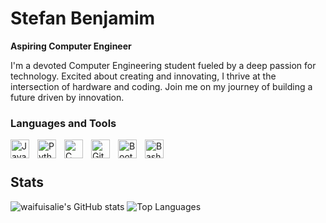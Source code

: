 # Stefan Benjamim 

**Aspiring Computer Engineer**

I'm a devoted Computer Engineering student fueled by a deep passion for technology. Excited about creating and innovating, I thrive at the intersection of hardware and coding. Join me on my journey of building a future driven by innovation.

### Languages and Tools

<img align="left" alt="Java" width="30px" style="padding-right:10px" src="https://cdn.jsdelivr.net/gh/devicons/devicon/icons/java/java-original.svg" />
<img align="left" alt="Python" width="30px" style="padding-right:10px" src="https://cdn.jsdelivr.net/gh/devicons/devicon/icons/python/python-original.svg" />
<img align="left" alt="C" width="30px" style="padding-right:10px" src="https://cdn.jsdelivr.net/gh/devicons/devicon/icons/c/c-original.svg" />
<img align="left" alt="Git" width="30px" style="padding-right:10px" src="https://cdn.jsdelivr.net/gh/devicons/devicon/icons/git/git-original.svg" />
<img align="left" alt="Bootstrap" width="30px" style="padding-right:10px" src="https://cdn.jsdelivr.net/gh/devicons/devicon/icons/bootstrap/bootstrap-original.svg" />
<img align="left" alt="Bash" width="30px" style="padding-right:10px" src="https://cdn.jsdelivr.net/gh/devicons/devicon/icons/bash/bash-original.svg" />

<br />

#

## Stats

![waifuisalie's GitHub stats](https://github-readme-stats.vercel.app/api?username=waifuisalie&show_icons=true&theme=radical)
![Top Languages](https://github-readme-stats.vercel.app/api/top-langs/?username=waifuisalie&layout=compact)